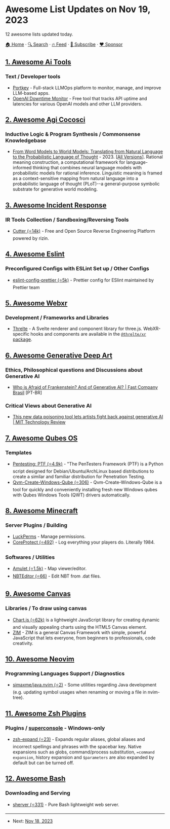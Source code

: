 # Awesome List Updates on Nov 19, 2023

12 awesome lists updated today.

[🏠 Home](/README.md) · [🔍 Search](https://www.trackawesomelist.com/search/) · [🔥 Feed](https://www.trackawesomelist.com/rss.xml) · [📮 Subscribe](https://trackawesomelist.us17.list-manage.com/subscribe?u=d2f0117aa829c83a63ec63c2f&id=36a103854c) · [❤️  Sponsor](https://github.com/sponsors/theowenyoung)



## [1. Awesome Ai Tools](/content/mahseema/awesome-ai-tools/README.md)

### Text / Developer tools

*   [Portkey](https://portkey.ai/) - Full-stack LLMOps platform to monitor, manage, and improve LLM-based apps.
*   [OpenAI Downtime Monitor](https://status.portkey.ai/) - Free tool that tracks API uptime and latencies for various OpenAI models and other LLM providers.

## [2. Awesome Agi Cocosci](/content/YuzheSHI/awesome-agi-cocosci/README.md)

### Inductive Logic & Program Synthesis / Commonsense Knowledgebase

*   [From Word Models to World Models: Translating from Natural Language to the Probabilistic Language of Thought](https://arxiv.org/abs/2306.12672) - 2023. \[[All Versions](https://scholar.google.com/scholar?cluster=13778788929096574993\&hl=en\&as_sdt=0,5)]. Rational meaning construction, a computational framework for language-informed thinking that combines neural language models with probabilistic models for rational inference. Linguistic meaning is framed as a context-sensitive mapping from natural language into a probabilistic language of thought (PLoT)--a general-purpose symbolic substrate for generative world modeling.

## [3. Awesome Incident Response](/content/meirwah/awesome-incident-response/README.md)

### IR Tools Collection / Sandboxing/Reversing Tools

*   [Cutter (⭐14k)](https://github.com/rizinorg/cutter) - Free and Open Source Reverse Engineering Platform powered by rizin.

## [4. Awesome Eslint](/content/dustinspecker/awesome-eslint/README.md)

### Preconfigured Configs with ESLint Set up / Other Configs

*   [eslint-config-prettier (⭐5k)](https://github.com/prettier/eslint-config-prettier) - Prettier config for ESlint maintained by Prettier team

## [5. Awesome Webxr](/content/msub2/awesome-webxr/README.md)

### Development / Frameworks and Libraries

*   [Threlte](https://threlte.xyz/) - A Svelte renderer and component library for three.js. WebXR-specific hooks and components are available in the [`@threlte/xr` package](https://threlte.xyz/docs/reference/xr/getting-started).

## [6. Awesome Generative Deep Art](/content/filipecalegario/awesome-generative-deep-art/README.md)

### Ethics, Philosophical questions and Discussions about Generative AI

*   [Who is Afraid of Frankenstein? And of Generative AI? | Fast Company Brasil](https://fastcompanybrasil.com/tech/inteligencia-artificial/quem-tem-medo-do-frankenstein-e-da-ia-generativa/) \[PT-BR]

### Critical Views about Generative AI

*   [This new data poisoning tool lets artists fight back against generative AI | MIT Technology Review](https://www.technologyreview.com/2023/10/23/1082189/data-poisoning-artists-fight-generative-ai/)

## [7. Awesome Qubes OS](/content/xn0px90/Awesome-Qubes-OS/README.md)

### Templates

*   [Pentesting: PTF (⭐4.9k)](https://github.com/trustedsec/ptf) - "The PenTesters Framework (PTF) is a Python script designed for Debian/Ubuntu/ArchLinux based distributions to create a similar and familiar distribution for Penetration Testing.
*   [Qvm-Create-Windows-Qube (⭐306)](https://github.com/ElliotKillick/qvm-create-windows-qube) - Qvm-Create-Windows-Qube is a tool for quickly and conveniently installing fresh new Windows qubes with Qubes Windows Tools (QWT) drivers automatically.

## [8. Awesome Minecraft](/content/bs-community/awesome-minecraft/README.md)

### Server Plugins / Building

*   [LuckPerms](https://luckperms.net/) - Manage permissions.
*   [CoreProtect (⭐492)](https://github.com/PlayPro/CoreProtect) - Log everything your players do. Literally 1984.

### Softwares / Utilities

*   [Amulet (⭐1.5k)](https://github.com/Amulet-Team/Amulet-Map-Editor) - Map viewer/editor.
*   [NBTEditor (⭐66)](https://github.com/Howaner/NBTEditor) - Edit NBT from .dat files.

## [9. Awesome Canvas](/content/raphamorim/awesome-canvas/README.md)

### Libraries / To draw using canvas

*   [Chart.js (⭐62k)](https://github.com/chartjs/Chart.js) is a lightweight JavaScript library for creating dynamic and visually appealing charts using the HTML5 Canvas element.
*   [ZIM](https://zimjs.com/) - ZIM is a general Canvas Framework with simple, powerful JavaScript that lets everyone, from beginners to professionals, code creativity.

## [10. Awesome Neovim](/content/rockerBOO/awesome-neovim/README.md)

### Programming Languages Support / Diagnostics

*   [simaxme/java.nvim (⭐2)](https://github.com/simaxme/java.nvim) - Some utilities regarding Java development (e.g. updating symbol usages when renaming or moving a file in nvim-tree).

## [11. Awesome Zsh Plugins](/content/unixorn/awesome-zsh-plugins/README.md)

### Plugins / [superconsole](https://github.com/alexchmykhalo/superconsole) - Windows-only

*   [zsh-expand (⭐23)](https://github.com/MenkeTechnologies/zsh-expand) - Expands regular aliases, global aliases and incorrect spellings and phrases with the spacebar key. Native expansions such as globs, command/process substitution, `=command expansion`, history expansion and `$parameters` are also expanded by default but can be turned off.

## [12. Awesome Bash](/content/awesome-lists/awesome-bash/README.md)

### Downloading and Serving

*   [sherver (⭐331)](https://github.com/remileduc/sherver) - Pure Bash lightweight web server.

---

- Next: [Nov 18, 2023](/content/2023/11/18/README.md)